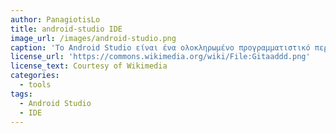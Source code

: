 ```yaml
---
author: PanagiotisLo
title: android-studio IDE
image_url: /images/android-studio.png
caption: 'Το Android Studio είναι ένα ολοκληρωμένο προγραμματιστικό περιβάλλον(IDE) για την ανάπτυξη εφαρμογών στην πλατφόρμα Android. Διαθέτει ένα πλούσιο κειμενογράφο που επιτρέπει το drag and drop των UI components, καθώς και την επιλογή να προβάλεις τα layouts σε διάφορες μορφές οθονών. Επιτρέπει επίσης την επίβλεψη τς τελικής εφαρμογής είτε μέσω του emulator που διαθέτει, είτε συνδέοντας απευθείας τη συσκευή σου και εγκαθιστώντας την εφαρμογή σε αυτή.'
license_url: 'https://commons.wikimedia.org/wiki/File:Gitaaddd.png'
license_text: Courtesy of Wikimedia
categories:
  - tools
tags:
  - Android Studio
  - IDE
---
```

